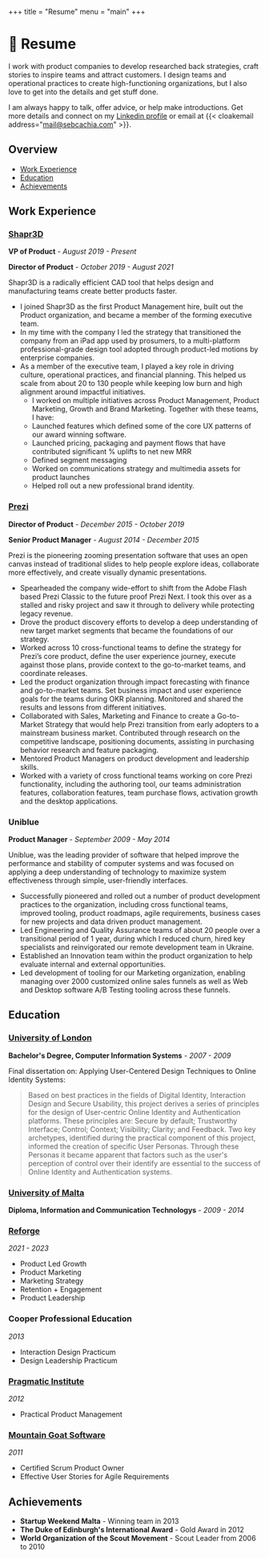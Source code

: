 +++
title = "Resume"
menu = "main"
+++

# 📄 Resume
I work with product companies to develop researched back strategies, craft stories to inspire teams and attract customers. 
I design teams and operational practices to create high-functioning organizations, but I also love to get into the details and get stuff done.

I am always happy to talk, offer advice, or help make introductions. Get more details and connect on my [Linkedin profile](https://www.linkedin.com/in/sebcachia) or email at {{< cloakemail address="mail@sebcachia.com" >}}.

## Overview
* [Work Experience](#work-experience)
* [Education](#education)
* [Achievements](#achievements)


## Work Experience

### [Shapr3D](https://www.shapr3d.com)

**VP of Product** - *August 2019 - Present*

**Director of Product** - *October 2019 - August 2021*

Shapr3D is a radically efficient CAD tool that helps design and manufacturing teams create better products faster.

* I joined Shapr3D as the first Product Management hire, built out the Product organization, and became a member of the forming executive team.
* In my time with the company I led the strategy that transitioned the company from an iPad app used by prosumers, to a multi-platform professional-grade design tool adopted through product-led motions by enterprise companies.
* As a member of the executive team, I played a key role in driving culture, operational practices, and financial planning. This helped us scale from about 20 to 130 people while keeping low burn and high alignment around impactful initiatives.
  * I worked on multiple initiatives across Product Management, Product Marketing, Growth and Brand Marketing. Together with these teams, I have:
  * Launched features which defined some of the core UX patterns of our award winning software. 
  * Launched pricing, packaging and payment flows that have contributed significant % uplifts to net new MRR 
  * Defined segment messaging
  * Worked on communications strategy and multimedia assets for product launches
  * Helped roll out a new professional brand identity.

### [Prezi](https://www.prezi.com)

**Director of Product** - *December 2015 - October 2019*

**Senior Product Manager** - *August 2014 - December 2015*

Prezi is the pioneering zooming presentation software that uses an open canvas instead of traditional slides to help people explore ideas, collaborate more effectively, and create visually dynamic presentations.

* Spearheaded the company wide-effort to shift from the Adobe Flash based Prezi Classic to the future proof Prezi Next. I took this over as a stalled and risky project and saw it through to delivery while protecting legacy revenue.
* Drove the product discovery efforts to develop a deep understanding of new target market segments that became the foundations of our strategy.
* Worked across 10 cross-functional teams to define the strategy for Prezi’s core product, define the user experience journey, execute against those plans, provide context to the go-to-market teams, and coordinate releases.
* Led the product organization through impact forecasting with finance and go-to-market teams. Set business impact and user experience goals for the teams during OKR planning. Monitored and shared the results and lessons from different initiatives.
* Collaborated with Sales, Marketing and Finance to create a Go-to-Market Strategy that would help Prezi transition from early adopters to a mainstream business market. Contributed through research on the competitive landscape, positioning documents, assisting in purchasing behavior research and feature packaging.
* Mentored Product Managers on product development and leadership skills.
* Worked with a variety of cross functional teams working on core Prezi functionality, including the authoring tool, our teams administration features, collaboration features, team purchase flows, activation growth and the desktop applications.


### Uniblue

**Product Manager** - *September 2009 - May 2014*

Uniblue, was the leading provider of software that helped improve the performance and stability of computer systems and was focused on applying a deep understanding of technology to maximize system effectiveness through simple, user-friendly interfaces.

* Successfully pioneered and rolled out a number of product development practices to the organization, including cross functional teams, improved tooling, product roadmaps, agile requirements, business cases for new projects and data driven product management.
* Led Engineering and Quality Assurance teams of about 20 people over a transitional period of 1 year, during which I reduced churn, hired key specialists and reinvigorated our remote development team in Ukraine.
* Established an Innovation team within the product organization to help evaluate internal and external opportunities.
* Led development of tooling for our Marketing organization, enabling managing over 2000 customized online sales funnels as well as Web and Desktop software A/B Testing tooling across these funnels.

## Education

### [University of London](https://www.london.ac.uk/)
**Bachelor's Degree, Computer Information Systems** - *2007 - 2009*

Final dissertation on: Applying User-Centered Design Techniques to Online Identity Systems:

> Based on best practices in the fields of Digital Identity, Interaction Design and Secure Usability, this project derives a series of principles for the design of User-centric Online Identity and Authentication platforms. These principles are: Secure by default; Trustworthy Interface; Control; Context; Visibility; Clarity; and Feedback. 
> Two key archetypes, identified during the practical component of this project, informed the creation of specific User Personas. Through these Personas it became apparent that factors such as the user's perception of control over their identify are essential to the success of Online Identity and Authentication systems.

### [University of Malta](https://www.um.edu.mt/)
**Diploma, Information and Communication Technologys** - *2009 - 2014*

### [Reforge](https://www.reforge.com)
*2021 - 2023*

- Product Led Growth
- Product Marketing
- Marketing Strategy
- Retention + Engagement
- Product Leadership

### Cooper Professional Education
*2013*

- Interaction Design Practicum
- Design Leadership Practicum

### [Pragmatic Institute](https://www.pragmaticinstitute.com/)
*2012*

- Practical Product Management

### [Mountain Goat Software](https://www.mountaingoatsoftware.com/)
*2011*

- Certified Scrum Product Owner
- Effective User Stories for Agile Requirements

## Achievements

- **Startup Weekend Malta** - Winning team in 2013
- **The Duke of Edinburgh's International Award** - Gold Award in 2012
- **World Organization of the Scout Movement** - Scout Leader from 2006 to 2010

